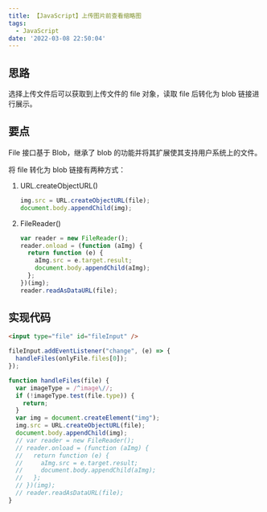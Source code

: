```yaml
---
title: 【JavaScript】上传图片前查看缩略图
tags:
  - JavaScript
date: '2022-03-08 22:50:04'
---
```


## 思路

选择上传文件后可以获取到上传文件的 file 对象，读取 file 后转化为 blob 链接进行展示。

## 要点

File 接口基于 Blob，继承了 blob 的功能并将其扩展使其支持用户系统上的文件。

将 file 转化为 blob 链接有两种方式：

1. URL.createObjectURL()

   ```js
   img.src = URL.createObjectURL(file);
   document.body.appendChild(img);
   ```

2. FileReader()

   ```js
   var reader = new FileReader();
   reader.onload = (function (aImg) {
     return function (e) {
       aImg.src = e.target.result;
       document.body.appendChild(aImg);
     };
   })(img);
   reader.readAsDataURL(file);
   ```

## 实现代码

```html
<input type="file" id="fileInput" />
```

```js
fileInput.addEventListener("change", (e) => {
  handleFiles(onlyFile.files[0]);
});

function handleFiles(file) {
  var imageType = /^image\//;
  if (!imageType.test(file.type)) {
    return;
  }
  var img = document.createElement("img");
  img.src = URL.createObjectURL(file);
  document.body.appendChild(img);
  // var reader = new FileReader();
  // reader.onload = (function (aImg) {
  //   return function (e) {
  //     aImg.src = e.target.result;
  //     document.body.appendChild(aImg);
  //   };
  // })(img);
  // reader.readAsDataURL(file);
}
```
